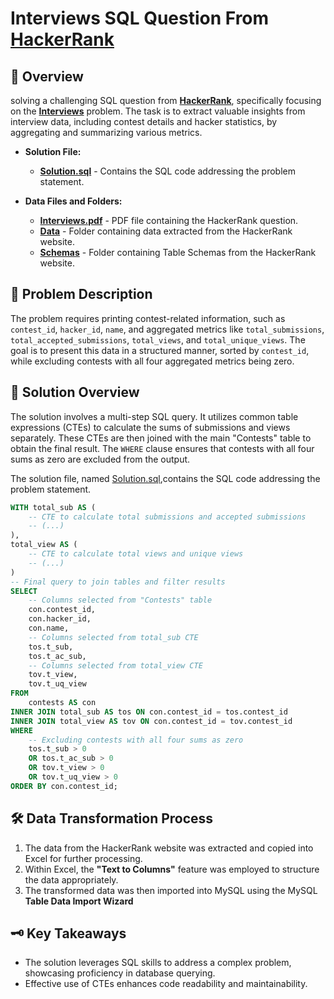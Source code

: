 # **Interviews SQL Question From [HackerRank](https://www.hackerrank.com/challenges/interviews/problem)**

## 📝 **Overview**
solving a challenging SQL question from **[HackerRank](https://www.hackerrank.com/)**, specifically focusing on the **[Interviews](https://www.hackerrank.com/challenges/interviews/problem)** problem. The task is to extract valuable insights from interview data, including contest details and hacker statistics, by aggregating and summarizing various metrics.

- **Solution File:**
    - **[Solution.sql](Solution.sql)** - Contains the SQL code addressing the problem statement.

- **Data Files and Folders:**
    - **[Interviews.pdf](question_interviews.pdf)** - PDF file containing the HackerRank question.
    - **[Data](Data)** - Folder containing data extracted from the HackerRank website.
    - **[Schemas](Schemas)** - Folder containing Table Schemas from the HackerRank website.


## 🤔 **Problem Description**

The problem requires printing contest-related information, such as `contest_id`, `hacker_id`, `name`, and aggregated metrics like `total_submissions`, `total_accepted_submissions`, `total_views`, and `total_unique_views`. The goal is to present this data in a structured manner, sorted by `contest_id`, while excluding contests with all four aggregated metrics being zero.

## 🧠 **Solution Overview**

The solution involves a multi-step SQL query. It utilizes common table expressions (CTEs) to calculate the sums of submissions and views separately. These CTEs are then joined with the main "Contests" table to obtain the final result. The `WHERE` clause ensures that contests with all four sums as zero are excluded from the output.

The solution file, named [Solution.sql](Solution.sql),contains the SQL code addressing the problem statement.

```sql
WITH total_sub AS (
    -- CTE to calculate total submissions and accepted submissions
    -- (...)
),
total_view AS (
    -- CTE to calculate total views and unique views
    -- (...)
)
-- Final query to join tables and filter results
SELECT
    -- Columns selected from "Contests" table
    con.contest_id,
    con.hacker_id,
    con.name,
    -- Columns selected from total_sub CTE
    tos.t_sub,
    tos.t_ac_sub,
    -- Columns selected from total_view CTE
    tov.t_view,
    tov.t_uq_view
FROM
    contests AS con
INNER JOIN total_sub AS tos ON con.contest_id = tos.contest_id
INNER JOIN total_view AS tov ON con.contest_id = tov.contest_id
WHERE
    -- Excluding contests with all four sums as zero
    tos.t_sub > 0
    OR tos.t_ac_sub > 0
    OR tov.t_view > 0
    OR tov.t_uq_view > 0
ORDER BY con.contest_id;
```

## 🛠️ **Data Transformation Process**
1. The data from the HackerRank website was extracted and copied into Excel for further processing.
2. Within Excel, the **"Text to Columns"** feature was employed to structure the data appropriately.
3. The transformed data was then imported into MySQL using the MySQL **Table Data Import Wizard**

## 🗝️ **Key Takeaways**
- The solution leverages SQL skills to address a complex problem, showcasing proficiency in database querying.
- Effective use of CTEs enhances code readability and maintainability.
